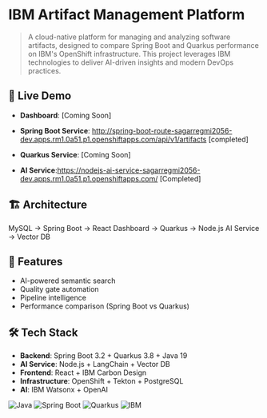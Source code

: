# IBM Artifact Management Platform

> A cloud-native platform for managing and analyzing software artifacts, designed to compare Spring Boot and Quarkus performance on IBM's OpenShift infrastructure. This project leverages IBM technologies to deliver AI-driven insights and modern DevOps practices.

## 🚀 Live Demo
- **Dashboard**: [Coming Soon]
- **Spring Boot Service**: http://spring-boot-route-sagarregmi2056-dev.apps.rm1.0a51.p1.openshiftapps.com/api/v1/artifacts [completed]

- **Quarkus Service**: [Coming Soon]
- **AI Service**:https://nodejs-ai-service-sagarregmi2056-dev.apps.rm1.0a51.p1.openshiftapps.com/ [Completed]

## 🏗️ Architecture
MySQL → Spring Boot → React Dashboard
→ Quarkus → Node.js AI Service → Vector DB

## 🎯 Features
- AI-powered semantic search
- Quality gate automation  
- Pipeline intelligence
- Performance comparison (Spring Boot vs Quarkus)

## 🛠️ Tech Stack
- **Backend**: Spring Boot 3.2 + Quarkus 3.8 + Java 19
- **AI Service**: Node.js + LangChain + Vector DB
- **Frontend**: React + IBM Carbon Design
- **Infrastructure**: OpenShift + Tekton + PostgreSQL
- **AI**: IBM Watsonx + OpenAI

![Java](https://img.shields.io/badge/Java-19-blue)
![Spring Boot](https://img.shields.io/badge/Spring_Boot-3.2-green)
![Quarkus](https://img.shields.io/badge/Quarkus-3.8-red)
![IBM](https://img.shields.io/badge/IBM-OpenShift-blue)
